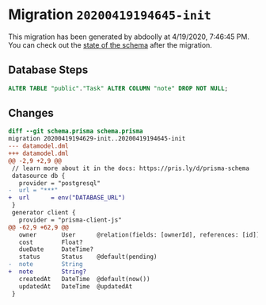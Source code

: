 # Migration `20200419194645-init`

This migration has been generated by abdoolly at 4/19/2020, 7:46:45 PM.
You can check out the [state of the schema](./schema.prisma) after the migration.

## Database Steps

```sql
ALTER TABLE "public"."Task" ALTER COLUMN "note" DROP NOT NULL;
```

## Changes

```diff
diff --git schema.prisma schema.prisma
migration 20200419194629-init..20200419194645-init
--- datamodel.dml
+++ datamodel.dml
@@ -2,9 +2,9 @@
 // learn more about it in the docs: https://pris.ly/d/prisma-schema
 datasource db {
   provider = "postgresql"
-  url = "***"
+  url      = env("DATABASE_URL")
 }
 generator client {
   provider = "prisma-client-js"
@@ -62,9 +62,9 @@
   owner       User      @relation(fields: [ownerId], references: [id])
   cost        Float?
   dueDate     DateTime?
   status      Status    @default(pending)
-  note        String
+  note        String?
   createdAt   DateTime  @default(now())
   updatedAt   DateTime  @updatedAt
 }
```


